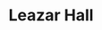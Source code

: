 ---
events:
- audio_id: sa-rwb-002
  building: Leazar Hall
  categories: leazar-hall
  description: In 1953, NC State College hosted a dairy farm conference on campus.
    Chancellor Bostian declared that African American dairy farmers attending the
    conference could only eat in the west wing of the dining hall. Bostian's announcement
    was in keeping with the College's policy, which declared African Americans attending
    on campus meetings would have meals in the dining hall but only when a separate
    room was available. Leazar Hall served as the campus-dining hall until 1971.
  event_decade: '1950'
  event_id: '88'
  excerpt: In 1953, NC State College hosted a dairy farm conference on campus. Chancellor
    Bostian declared that African American dairy farmers attending the conference
    could only eat in the west wing of the dining hall. Bostian's announcement was
    in keeping with the College's policy, which declared African Americans attending
    on campus meetings would have meals in the dining hall but only when a separate
    room was available. Leazar Hall served as the campus-dining hall until 1971.
  image id (orig): 0004088
  image_caption: Cafeteria line worker standing behind display of desserts and salads
    in Leazar Hall, North Carolina State College
  image_id: 0004088
  image_link: https://d.lib.ncsu.edu/collections/catalog/0004088
  redirect_from: /events/10/index.html
  start_date: 1/1/1953
  title: Dairy Farm Conference Segregated Dining
  year: '1953'
lat: '35.7854'
layout: post
lng: '-78.665604'
order: 25
permalink: places/leazar-hall/
place: leazar-hall
route:
  code: Ok
  routes:
  - distance: 78.085
    duration: 54.99
    geometry:
      coordinates:
      - - -78.665652
        - 35.785169
      - - -78.665695
        - 35.785175
      - - -78.665798
        - 35.785183
      - - -78.665869
        - 35.785191
      - - -78.665919
        - 35.785212
      - - -78.666002
        - 35.78524
      - - -78.666056
        - 35.78526
      - - -78.666221
        - 35.785316
      - - -78.666351
        - 35.785359
      - - -78.666458
        - 35.785396
      - - -78.666458
        - 35.785396
      type: LineString
    legs:
    - admins:
      - iso_3166_1: US
        iso_3166_1_alpha3: USA
      distance: 78.085
      duration: 54.99
      steps:
      - distance: 78.085
        driving_side: right
        duration: 54.99
        geometry:
          coordinates:
          - - -78.665652
            - 35.785169
          - - -78.665695
            - 35.785175
          - - -78.665798
            - 35.785183
          - - -78.665869
            - 35.785191
          - - -78.665919
            - 35.785212
          - - -78.666002
            - 35.78524
          - - -78.666056
            - 35.78526
          - - -78.666221
            - 35.785316
          - - -78.666351
            - 35.785359
          - - -78.666458
            - 35.785396
          - - -78.666458
            - 35.785396
          type: LineString
        intersections:
        - admin_index: 0
          bearings:
          - 278
          duration: 38.665
          entry:
          - true
          geometry_index: 0
          is_urban: true
          location:
          - -78.665652
          - 35.785169
          mapbox_streets_v8:
            class: service
          out: 0
          weight: 38.665
        - admin_index: 0
          bearings:
          - 113
          - 292
          entry:
          - false
          - true
          geometry_index: 7
          in: 0
          is_urban: true
          location:
          - -78.666221
          - 35.785316
          mapbox_streets_v8:
            class: service
          out: 1
        maneuver:
          bearing_after: 278
          bearing_before: 0
          instruction: Walk west on the walkway.
          location:
          - -78.665652
          - 35.785169
          type: depart
        mode: walking
        name: ''
        weight: 54.99
      - distance: 0
        driving_side: right
        duration: 0
        geometry:
          coordinates:
          - - -78.666458
            - 35.785396
          - - -78.666458
            - 35.785396
          type: LineString
        intersections:
        - admin_index: 0
          bearings:
          - 113
          entry:
          - true
          geometry_index: 10
          in: 0
          location:
          - -78.666458
          - 35.785396
        maneuver:
          bearing_after: 0
          bearing_before: 293
          instruction: Your destination is on the right.
          location:
          - -78.666458
          - 35.785396
          modifier: right
          type: arrive
        mode: walking
        name: ''
        weight: 0
      summary: ''
      weight: 54.99
    weight: 54.99
    weight_name: pedestrian
  waypoints:
  - distance: 26.07
    location:
    - -78.665652
    - 35.785169
    name: ''
  - distance: 23.259
    location:
    - -78.666458
    - 35.785396
    name: ''
title: Leazar Hall

---